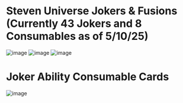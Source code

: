 # Steven Universe Jokers & Fusions (Currently 43 Jokers and 8 Consumables as of 5/10/25)
![image](https://github.com/user-attachments/assets/6ce955f4-58c1-468f-8e4f-6c74e5152c97)
![image](https://github.com/user-attachments/assets/c371629a-6033-4f36-90cd-e23de64c282d)
![image](https://github.com/user-attachments/assets/809d78f2-fc02-47de-96f9-dcf0a326b6bb)

# Joker Ability Consumable Cards
![image](https://github.com/user-attachments/assets/aba6d86c-712e-453e-9e04-d8aa44fa145b)


